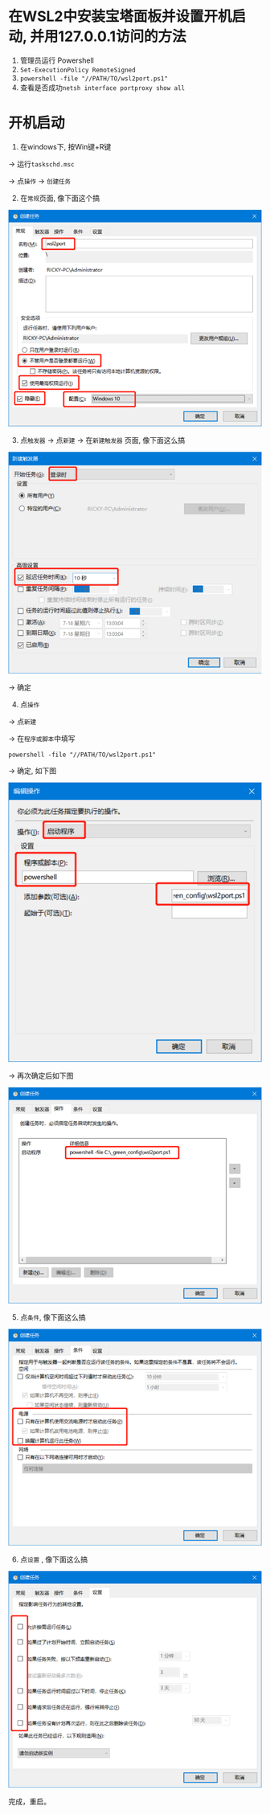 # 在WSL2中安装宝塔面板并设置开机启动, 并用127.0.0.1访问的方法

1. 管理员运行 Powershell
2. `Set-ExecutionPolicy RemoteSigned`
3. `powershell -file "//PATH/TO/wsl2port.ps1"`
4. 查看是否成功`netsh interface portproxy show all`

# 开机启动

1. 在windows下, 按Win键+R键

-> 运行`taskschd.msc`

-> 点`操作` -> `创建任务`

2. 在`常规`页面, 像下面这个搞

![](assets/1.png)

3. 点`触发器` -> 点`新建` -> 在`新建触发器` 页面, 像下面这么搞

![](assets/2.png)

 -> 确定

4. 点`操作`

-> 点`新建`

-> 在`程序或脚本`中填写
```
powershell -file "//PATH/TO/wsl2port.ps1"
```
-> 确定, 如下图

![](assets/3.png)

-> 再次确定后如下图

![](assets/4.png)

5. 点`条件`, 像下面这么搞

![](assets/5.png)

6. 点`设置` , 像下面这么搞

![](assets/6.png)

完成，重启。